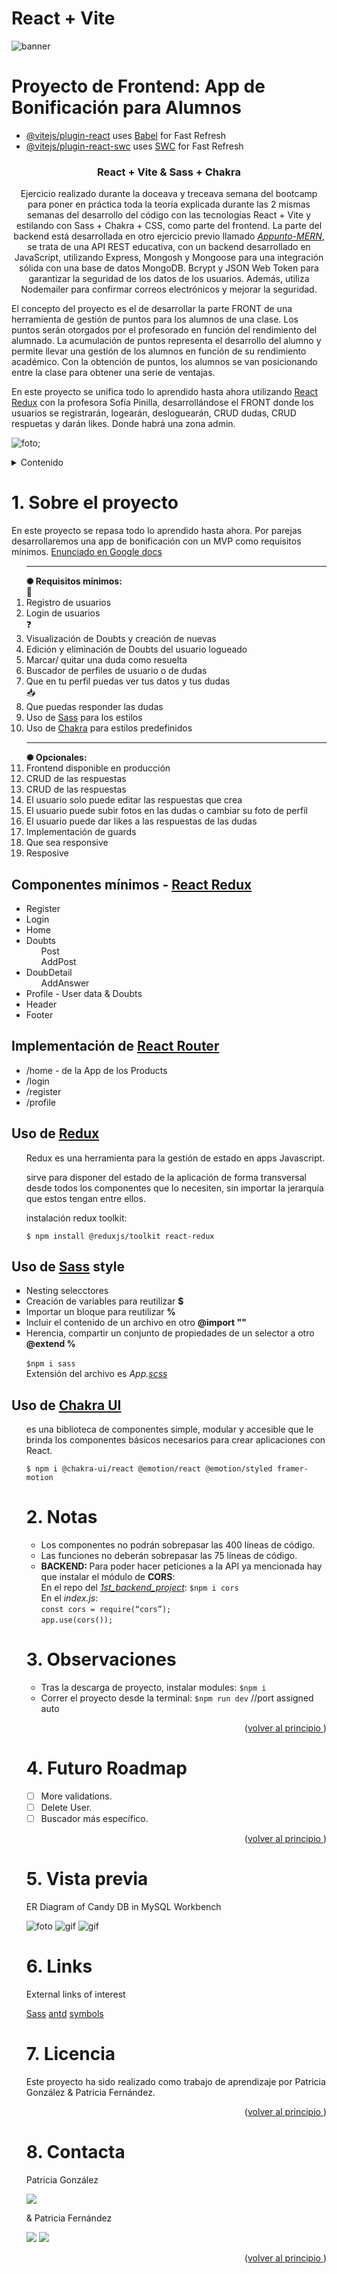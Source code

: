 # React + Vite

![banner](https://github.com/JuandaMT/Proyecto-Backend-App-Puntos/assets/130000511/b24f1ec2-04d8-43ec-b28a-589e20a956ec)

# Proyecto de Frontend: App de Bonificación para Alumnos

- [@vitejs/plugin-react](https://github.com/vitejs/vite-plugin-react/blob/main/packages/plugin-react/README.md) uses [Babel](https://babeljs.io/) for Fast Refresh
- [@vitejs/plugin-react-swc](https://github.com/vitejs/vite-plugin-react-swc) uses [SWC](https://swc.rs/) for Fast Refresh

<a name="top"></a>

 <h3 align="center">React + Vite & Sass + Chakra</h3>

<p align="center">
Ejercicio realizado durante la doceava y treceava semana del bootcamp para poner en práctica toda la teoría explicada durante las 2 mismas semanas del desarrollo del código con las tecnologías React + Vite y estilando con Sass + Chakra + CSS, como parte del frontend. La parte del backend está desarrollada en otro ejercicio previo llamado <i><a href="https://github.com/pafz/Appunto-MERN">Appunto-MERN</a></i>, se trata de una API REST educativa, con un backend desarrollado en JavaScript, utilizando Express, Mongosh y Mongoose para una integración sólida con una base de datos MongoDB. Bcrypt y JSON Web Token para garantizar la seguridad de los datos de los usuarios. Además, utiliza Nodemailer para confirmar correos electrónicos y mejorar la seguridad.

El concepto del proyecto es el de desarrollar la parte FRONT de una herramienta de gestión de puntos para los alumnos de una clase. Los puntos serán otorgados por el profesorado en función del rendimiento del alumnado. La acumulación de puntos representa el desarrollo del alumno y permite llevar una gestión de los alumnos en función de su rendimiento académico. Con la obtención de puntos, los alumnos se van posicionando entre la clase para obtener una serie de ventajas.

En este proyecto se unifica todo lo aprendido hasta ahora utilizando <a href="https://redux-toolkit.js.org/tutorials/quick-start">React Redux</a> con la profesora Sofía Pinilla, desarrollándose el FRONT donde los usuarios se registrarán, logearán, desloguearán, CRUD dudas, CRUD respuetas y darán likes. Donde habrá una zona admin.

![foto](./src/assets/MERN.png);

<!-- TABLE OF CONTENTS -->
<details>
  <summary>Contenido</summary>
  <ol>
    <li>
      <a href="#about-the-project">About The Project</a>
      <ul>
        <li><a href="#section-components">Components</a></li>
         <li><a href="#section-implement-react-router">Implement React Router on your site</a></li>
         <li><a href="#redux">use Redux</a></li>
         <li><a href="#use-sass">Sass Style</a></li>
         <li><a href="#chakra">Chakra UI</a></li>
      </ul>   
    </li>
    <li><a href="#notes">Notes</a></li>
    <li><a href="#observations">Observations</a></li>
    <li><a href="#future-roadmap">Future map road</a></li>
    <li><a href="#preview">Preview</a></li>
    <li><a href="#links">Links</a></li>
    <li><a href="#license">License</a></li>
    <li><a href="#contact">Contact</a></li>
  </ol>
</details>

<!-- ABOUT THE OBJECTIVES -->

<view id="about-the-project">
<h1>1. <strong>Sobre el proyecto</strong></h1>

<p>En este proyecto se repasa todo lo aprendido hasta ahora. Por parejas desarrollaremos una app de bonificación con un MVP como requisitos mínimos. <a href="https://docs.google.com/document/d/1rwjvYcwLDaqaJ4C8k1zMNGD1cd2AhDG4vz3xNxx0jk8/edit">Enunciado en Google docs </a></p>

  <ol>
  <hr style="height:2px;border-width:0;color:gray;background-color:gray">
<strong>✺ Requisitos mínimos:</strong>
<br>👤
    <li>Registro de usuarios</li>
    <li>Login de usuarios</li>
❓<br>
    <li>Visualización de Doubts y creación de nuevas</li>
    <li>Edición y eliminación de Doubts del usuario logueado</li>
    <li>Marcar/ quitar una duda como resuelta</li>
    <li>Buscador de perfiles de usuario o de dudas</li>
    <li>Que en tu perfil puedas ver tus datos y tus dudas</li>
📥<br>
    <li>Que puedas responder las dudas</li>
    <li>Uso de <a href="https://sass-lang.com/documentation/style-rules/" target="_blank">Sass</a> para los estilos</li>
    <li>Uso de <a href="https://chakra-ui.com/" target="_blank">Chakra</a> para estilos predefinidos</li>
        <hr style="height:2px;border-width:0;color:gray;background-color:gray">
        <strong>✺ Opcionales:</strong>
    <li>Frontend disponible en producción</li>
    <li>CRUD de las respuestas</li>
    <li>CRUD de las respuestas</li>
    <li>El usuario solo puede editar las respuestas que crea</li>
    <li>El usuario puede subir fotos en las dudas o cambiar su foto de perfil</li>
    <li>El usuario puede dar likes a las respuestas de las dudas</li>
    <li>Implementación de guards</li>
    <li>Que sea responsive</li>
    <li>Resposive</li>

</ol>
</view>

<!-- SECTION COMPONENTS -->

<views id="section-components">
          <h2><strong>Componentes mínimos - <a href="https://redux-toolkit.js.org/tutorials/quick-start">React Redux</a></strong></h2>
          <ul>
            <li>Register</li>
            <li>Login</li>
            <li>Home</li>
            <li>Doubts
            <ul>Post</ul>
            <ul>AddPost</ul>
            </li>
            <li>DoubDetail
            <ul>AddAnswer</ul></li>
            <li>Profile - User data & Doubts</li>
            <li>Header</li>
            <li>Footer</li>
          </ul>
</views>

<!-- REACT ROUTER -->
<views id="section-implement-react-router">
          <h2><strong>Implementación de <a href="https://reactrouter.com/en/main/router-components/browser-router" target="_blank">React Router</a></strong></h2>
          <ul>
            <li>/home - de la App de los Products</li>
            <li>/login</li>
            <li>/register</li>
            <li>/profile</li>
          </ul>
</views>

<!-- REDUX -->
<views id="redux">
          <h2><strong>Uso de <a href="https://redux-toolkit.js.org/tutorials/quick-start" target="_blank">Redux</a></strong></h2>
          <ul>
            <p>Redux es una herramienta para la gestión de estado en apps Javascript.</p>
            <p>sirve para disponer del estado de la aplicación de forma transversal desde todos los componentes que lo necesiten, sin importar la jerarquía que estos tengan entre ellos.</p>
            <p>instalación redux toolkit:</p>
          <code>$ npm install @reduxjs/toolkit react-redux</code>
          </ul>
          
</views>

<!-- SASS -->
<views id="use-sass">
          <h2><strong>Uso de <a href="https://sass-lang.com/documentation/style-rules/" target="_blank">Sass</a> style</strong></h2>
          <ul style="list-style-type: square">
          <li>Nesting selecctores</li>
          <li>Creación de variables para reutilizar <strong>$</strong></li>
          <li>Importar un bloque para reutilizar <strong>%</strong></li>
          <li>Incluir el contenido de un archivo en otro <strong>@import ""</strong></li>
          <li>Herencia, compartir un conjunto de propiedades de un selector a otro <strong>@extend %</strong></li><br>
            <code>$npm i sass</code><br>
            Extensión del archivo es <i>App.<u>scss</u></i><br>
            </ul>
</views>

<!-- CHAKRA -->
<views id="chakra">
          <h2><strong>Uso de <a href="https://chakra-ui.com/" target="_blank">Chakra UI</a></strong></h2>
          <ul>
          <p>es una biblioteca de componentes simple, modular y accesible que le brinda los componentes básicos necesarios para crear aplicaciones con React.</p> 
        <code>$ npm i @chakra-ui/react @emotion/react @emotion/styled framer-motion</code><br>
</views>

<!-- NOTES -->
<views id="notes">
          <h1>2. <strong>Notas</strong></h1>
          <ul>
            <li>Los componentes no podrán sobrepasar las 400 líneas de código.</li>
            <li>Las funciones no deberán sobrepasar las 75 líneas de código.</li>
            <li><strong>BACKEND: </strong>Para poder hacer peticiones a la API ya mencionada hay que instalar el módulo de <strong>CORS</strong>:<br>
En el repo del <i><a href="https://github.com/pafz/1st_backend_project/">1st_backend_project</a></i>: <code>$npm i cors</code><br>
En el <i>index.js</i>:<br> 
<code>const cors = require(“cors”);</code><br>
<code>app.use(cors());</code><br>
</li>
          </ul>

</views>

<!-- OBSERVATIONS -->
<views id="observations">
          <h1>3. <strong>Observaciones</strong></h1>
          <ul>
<li>Tras la descarga de proyecto, instalar modules: <code>$npm i</code></li>
<li>Correr el proyecto desde la terminal: <code>$npm run dev</code> //port assigned auto</li>
          </ul>

</views>

<p align="right">(<a href="README.md#top">volver al principio </a>)</p>

<!-- FUTURE ROADMAP -->

<views id="#future-roadmap">
<h1>4. <strong>Futuro Roadmap</strong></h1>

- [ ] More validations.
- [ ] Delete User.
- [ ] Buscador más específico.
<p align="right">(<a href="README.md#top">volver al principio </a>)</p>
</views>

<!-- PREVIEW -->

<views id="preview">
<h1>5. <strong>Vista previa</strong></h1>

<p>ER Diagram of Candy DB in MySQL Workbench</p>

![foto](./)
![gif](./)
![gif](./)
</views>

<!-- LINKS -->

<views id="links">
          <h1>6. <strong>Links</strong></h1>
<p>External links of interest</p>
<a href="https://sass-lang.com/documentation/style-rules/" target="_blank">Sass</a>
<a href="https://ant.design/components/overview" target="_blank">antd</a>
<a href="https://es.piliapp.com/symbol/" target="_blank">symbols</a>

</views>

<!-- LICENSE -->

<views id="license">
<h1>7. <strong>Licencia</strong></h1>
Este proyecto ha sido realizado como trabajo de aprendizaje por Patricia González & Patricia Fernández.

<p align="right">(<a href="README.md#top">volver al principio </a>)</p>
</views>

<!-- CONTACT -->

<views id="contact">
<h1>8. <strong>Contacta</strong></h1>

  <p align="justify">
Patricia González

<a href="https://github.com/patrigarcia" target="_blank"><img src="https://img.shields.io/badge/-LinkedIn-%230077B5?style=for-the-badge&logo=linkedin&logoColor=white" target="_blank"></a>

& Patricia Fernández

<a href = "mailto:paferza@gmail.com"><img src="https://img.shields.io/badge/-Gmail-%23333?style=for-the-badge&logo=gmail&logoColor=white" target="_blank"></a>
<a href="https://www.linkedin.com/in/patricia-fernandez-zamanillo/" target="_blank"><img src="https://img.shields.io/badge/-LinkedIn-%230077B5?style=for-the-badge&logo=linkedin&logoColor=white" target="_blank"></a>

</p>
<p align="right">(<a href="README.md#top">volver al principio </a>)</p>
</views>
